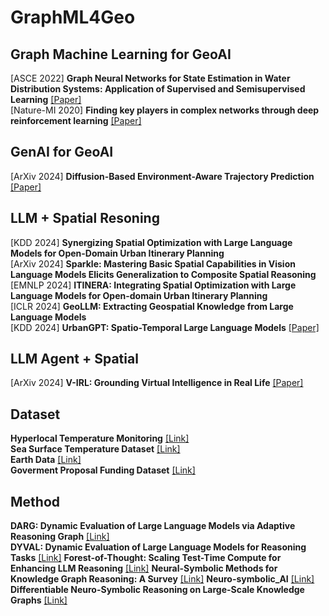 # GraphML4Geo
## Graph Machine Learning for GeoAI
[ASCE 2022] **Graph Neural Networks for State Estimation in Water Distribution Systems: Application of Supervised and Semisupervised Learning** [[Paper]](https://ascelibrary.org/doi/pdf/10.1061/%28ASCE%29WR.1943-5452.0001550?casa_token=C03LGJTdVfsAAAAA:UnYDRs9cFPbY0J3X6DHDH--L6yZWWFYHYLIgI-5Ke1ESK0cwHRsLX9l7wov-Q-v3gFEcj0L8qNQ)</br>
[Nature-MI 2020] **Finding key players in complex networks through deep reinforcement learning** [[Paper]](https://www.nature.com/articles/s42256-020-0177-2)</br>

## GenAI for GeoAI
[ArXiv 2024] **Diffusion-Based Environment-Aware Trajectory Prediction** [[Paper]](https://arxiv.org/abs/2403.11643)</br>

## LLM + Spatial Resoning
[KDD 2024] **Synergizing Spatial Optimization with Large Language Models for Open-Domain Urban Itinerary Planning**</br>
[ArXiv 2024] **Sparkle: Mastering Basic Spatial Capabilities in Vision Language Models Elicits Generalization to Composite Spatial Reasoning**</br>
[EMNLP 2024] **ITINERA: Integrating Spatial Optimization with Large Language Models for Open-domain Urban Itinerary Planning**</br>
[ICLR 2024] **GeoLLM: Extracting Geospatial Knowledge from Large Language Models**</br>
[KDD 2024] **UrbanGPT: Spatio-Temporal Large Language Models** [[Paper]](https://dl.acm.org/doi/abs/10.1145/3637528.3671578?casa_token=iKyUrDnwB_8AAAAA:HCsty4O-V46U2aFPeqE3Z8AMVGKQuzvDbBSEUxRLIp02BbeK428n2EdG6AR9w6hI_CV3BPmVIsXe)


## LLM Agent + Spatial
[ArXiv 2024] **V-IRL: Grounding Virtual Intelligence in Real Life** [[Paper]](https://virl-platform.github.io/)</br>

## Dataset
**Hyperlocal Temperature Monitoring** [[Link]](https://data.cityofnewyork.us/dataset/Hyperlocal-Temperature-Monitoring/qdq3-9eqn/about_data)</br>
**Sea Surface Temperature Dataset** [[Link]](https://spatiotemporal-data.github.io/climate/sst/)</br>
**Earth Data** [[Link]](https://daymet.ornl.gov/)</br>
**Goverment Proposal Funding Dataset** [[Link]](https://www.sbir.gov/awards)</br>

## Method
**DARG: Dynamic Evaluation of Large Language Models via Adaptive Reasoning Graph** [[Link]](https://arxiv.org/pdf/2406.17271)</br>
**DYVAL: Dynamic Evaluation of Large Language Models for Reasoning Tasks** [[Link]](https://arxiv.org/pdf/2309.17167)
**Forest-of-Thought: Scaling Test-Time Compute for Enhancing LLM Reasoning** [[Link]](https://arxiv.org/abs/2412.09078)
**Neural-Symbolic Methods for Knowledge Graph Reasoning: A Survey** [[Link]](https://dl.acm.org/doi/abs/10.1145/3686806)
**Neuro-symbolic_AI** [[Link]](https://en.wikipedia.org/wiki/Neuro-symbolic_AI)
**Differentiable Neuro-Symbolic Reasoning on Large-Scale Knowledge Graphs** [[Link]](https://proceedings.neurips.cc/paper_files/paper/2023/hash/5965f3a748a8d41415db2bfa44635cc3-Abstract-Conference.html)
